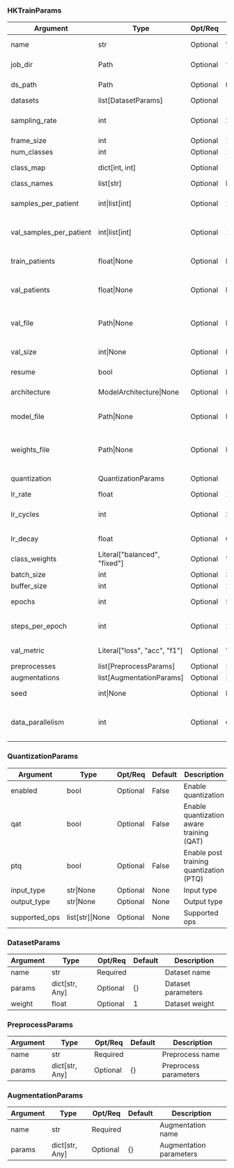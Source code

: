 ### HKTrainParams

| Argument | Type | Opt/Req | Default | Description |
| --- | --- | --- | --- | --- |
| name | str | Optional | "experiment" | Experiment name |
| job_dir | Path | Optional | `tempfile.gettempdir` | Job output directory |
| ds_path | Path | Optional | `Path()` | Dataset directory |
| datasets | list[DatasetParams] | Optional |  | Datasets |
| sampling_rate | int | Optional | 250 | Target sampling rate (Hz) |
| frame_size | int | Optional | 1250 | Frame size |
| num_classes | int | Optional | 1 | # of classes |
| class_map | dict[int, int] | Optional |  | Class/label mapping |
| class_names | list[str] | Optional | None | Class names |
| samples_per_patient | int\|list[int] | Optional | 1000 | # train samples per patient |
| val_samples_per_patient | int\|list[int] | Optional | 1000 | # validation samples per patient |
| train_patients | float\|None | Optional | None | # or proportion of patients for training |
| val_patients | float\|None | Optional | None | # or proportion of patients for validation |
| val_file | Path\|None | Optional | None | Path to load/store pickled validation file |
| val_size | int\|None | Optional | None | # samples for validation |
| resume | bool | Optional | False | Resume training |
| architecture | ModelArchitecture\|None | Optional | None | Custom model architecture |
| model_file | Path\|None | Optional | None | Path to save model file (.keras) |
| weights_file | Path\|None | Optional | None | Path to a checkpoint weights to load |
| quantization | QuantizationParams | Optional |  | Quantization parameters |
| lr_rate | float | Optional | 1e-3 | Learning rate |
| lr_cycles | int | Optional | 3 | Number of learning rate cycles |
| lr_decay | float | Optional | 0.9 | Learning rate decay |
| class_weights | Literal["balanced", "fixed"] | Optional | "fixed" | Class weights |
| batch_size | int | Optional | 32 | Batch size |
| buffer_size | int | Optional | 100 | Buffer size |
| epochs | int | Optional | 50 | Number of epochs |
| steps_per_epoch | int | Optional | 10 | Number of steps per epoch |
| val_metric | Literal["loss", "acc", "f1"] | Optional | "loss" | Performance metric |
| preprocesses | list[PreprocessParams] | Optional | [] | Preprocesses |
| augmentations | list[AugmentationParams] | Optional | [] | Augmentations |
| seed | int\|None | Optional | None | Random state seed |
| data_parallelism | int | Optional | `os.cpu_count() or 1` | # of data loaders running in parallel |

### QuantizationParams

| Argument | Type | Opt/Req | Default | Description |
| --- | --- | --- | --- | --- |
| enabled | bool | Optional | False | Enable quantization |
| qat | bool | Optional | False | Enable quantization aware training (QAT) |
| ptq | bool | Optional | False | Enable post training quantization (PTQ) |
| input_type | str\|None | Optional | None | Input type |
| output_type | str\|None | Optional | None | Output type |
| supported_ops | list[str]\|None | Optional | None | Supported ops |

### DatasetParams

| Argument | Type | Opt/Req | Default | Description |
| --- | --- | --- | --- | --- |
| name | str | Required |  | Dataset name |
| params | dict[str, Any] | Optional | {} | Dataset parameters |
| weight | float | Optional | 1 | Dataset weight |

### PreprocessParams

| Argument | Type | Opt/Req | Default | Description |
| --- | --- | --- | --- | --- |
| name | str | Required |  | Preprocess name |
| params | dict[str, Any] | Optional | {} | Preprocess parameters |

### AugmentationParams

| Argument | Type | Opt/Req | Default | Description |
| --- | --- | --- | --- | --- |
| name | str | Required |  | Augmentation name |
| params | dict[str, Any] | Optional | {} | Augmentation parameters |
